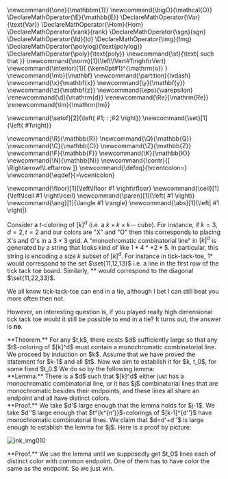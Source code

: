 \newcommand{\one}{\mathbbm{1}}
\newcommand{\bigO}{\mathcal{O}}
\DeclareMathOperator{\E}{\mathbb{E}}
\DeclareMathOperator{\Var}{\text{Var}}
\DeclareMathOperator{\Hom}{Hom}
\DeclareMathOperator{\rank}{rank}
\DeclareMathOperator{\sgn}{sgn}
\DeclareMathOperator{\Id}{Id}
\DeclareMathOperator{\img}{Img}
\DeclareMathOperator{\polylog}{\text{polylog}}
\DeclareMathOperator{\poly}{\text{poly}}
\newcommand{\st}{\text{ such that }}
\newcommand{\norm}[1]{\left\lVert#1\right\rVert}
\newcommand{\interior}[1]{ {\kern0pt#1}^{\mathrm{o}} }
\newcommand{\mb}{\mathbf}
\newcommand{\partition}{\vdash}
\newcommand{\x}{\mathbf{x}}
\newcommand{\y}{\mathbf{y}}
\newcommand{\z}{\mathbf{z}}
\newcommand{\eps}{\varepsilon}
\renewcommand{\d}{\mathrm{d}}
\renewcommand{\Re}{\mathrm{Re}}
\renewcommand{\Im}{\mathrm{Im}}

\newcommand{\setof}[2]{\left\{ #1\; : \;#2 \right\}}
\newcommand{\set}[1]{\left\{ #1\right\}}

\newcommand{\R}{\mathbb{R}}
\newcommand{\Q}{\mathbb{Q}}
\newcommand{\C}{\mathbb{C}}
\newcommand{\Z}{\mathbb{Z}}
\newcommand{\F}{\mathbb{F}}
\newcommand{\K}{\mathbb{K}}
\newcommand{\N}{\mathbb{N}}
\newcommand{\contr}{\[ \Rightarrow\!\Leftarrow \]}
\newcommand{\defeq}{\vcentcolon=}
\newcommand{\eqdef}{=\vcentcolon}

\newcommand{\floor}[1]{\left\lfloor #1 \right\rfloor}
\newcommand{\ceil}[1]{\left\lceil #1 \right\rceil}
\newcommand{\paren}[1]{\left( #1 \right)}
\newcommand{\ang}[1]{\langle #1 \rangle}
\newcommand{\abs}[1]{\left| #1 \right|}


Consider a $t$-coloring of $[k]^d$ (i.e. a $k\times k \times k \cdots$ cube). 
For instance, if $k=3,d=2,t=2$ and our colors are "X" and "O"
then this corresponds to placing X's and O's in a $3 \times 3$
grid.
A "monochromatic combinatorial line" in $[k]^d$ is generated by a
string that looks kind of like $1*4**2*5$. In particular, this
string is encoding a size $k$ subset of $[k]^d$. For instance in
tick-tack-toe, $1*$ would correspond to the set  $\set{11,12,13}$
i.e. a line in the first row of the tick tack toe board.
Similarly, $**$ would correspond to the diagonal
$\set{11,22,33}$.

We all know tick-tack-toe can end in a tie, although I bet I can
still beat you more often then not.

However, an interesting question is, if you played really high
dimensional tick tack toe would it still be possible to end in a
tie? It turns out, the answer is **no**.


<div class="thm envbox">**Theorem.**
For any $t,k$, there exists $d$ sufficiently large so that any
$t$-coloring of $[k]^d$ must contain a monochromatic
combinatorial line.
</div>
We proceed by induction on $k$.
Assume that we have proved the statement for $k-1$ and all $t$.
Now we aim to establish it for $k, t_0$, for some fixed $t_0.$
We do so by the following lemma:

<div class="lem envbox">**Lemma.**
There is a $d$ such that $[k]^d$ either just has a monochromatic
combinatorial line, or it has $j$ combinatorial lines that are
monochromatic besides their endpoints, and these lines all share
an endpoint and all have distinct colors.
</div>
<div class="pf envbox">**Proof.**
We take $d'$ large enough that the lemma holds for $j-1$.
We take $d''$ large enough that $t^{k^{n'}}$-colorings of
$[k-1]^{d''}$ have monochromatic combinatorial lines.
We claim that $d=d'+d''$ is large enough to establish the lemma
for $j$.
Here is a proof by picture:

![ink_img010](src/images/ticktacktoe.png)

</div>

<div class="pf envbox">**Proof.**
We use the lemma until we supposedly get $t_0$ lines each of
distinct color with common endpoint. One of them has to have
color the same as the endpoint. So we just win.
</div>


